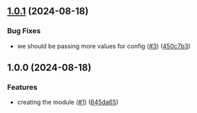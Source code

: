 ## [1.0.1](https://github.com/StoopidCompany/EKS-INATOR/compare/v1.0.0...v1.0.1) (2024-08-18)

### Bug Fixes

* we should be passing more values for config ([#3](https://github.com/StoopidCompany/EKS-INATOR/issues/3)) ([450c7b3](https://github.com/StoopidCompany/EKS-INATOR/commit/450c7b3d0d44ce5c974696752acdd6ca485d747f))

## 1.0.0 (2024-08-18)

### Features

* creating the module ([#1](https://github.com/StoopidCompany/EKS-INATOR/issues/1)) ([645da65](https://github.com/StoopidCompany/EKS-INATOR/commit/645da6532297a809fb3e2e18a82c7c494e0772d5))
